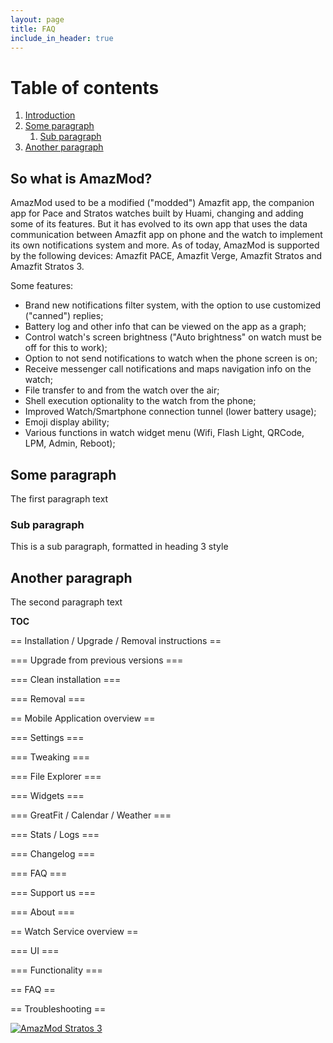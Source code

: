 ```yaml
---
layout: page
title: FAQ
include_in_header: true
---
```

# Table of contents
1. [Introduction](#introduction)
2. [Some paragraph](#paragraph1)
    1. [Sub paragraph](#subparagraph1)
3. [Another paragraph](#paragraph2)

## So what is AmazMod? <a name="introduction"></a>
AmazMod used to be a modified ("modded") Amazfit app, the companion app for Pace and Stratos watches built by Huami, changing and adding some of its features. But it has evolved to its own app that uses the data communication between Amazfit app on phone and the watch to implement its own notifications system and more.
As of today, AmazMod is supported by the following devices:
Amazfit PACE, Amazfit Verge, Amazfit Stratos and Amazfit Stratos 3.

Some features:
* Brand new notifications filter system, with the option to use customized ("canned") replies;
* Battery log and other info that can be viewed on the app as a graph;
* Control watch's screen brightness ("Auto brightness" on watch must be off for this to work);
* Option to not send notifications to watch when the phone screen is on;
* Receive messenger call notifications and maps navigation info on the watch;
* File transfer to and from the watch over the air;
* Shell execution optionality to the watch from the phone;
* Improved Watch/Smartphone connection tunnel (lower battery usage);
* Emoji display ability;
* Various functions in watch widget menu (Wifi, Flash Light, QRCode, LPM, Admin, Reboot);


## Some paragraph <a name="paragraph1"></a>
The first paragraph text

### Sub paragraph <a name="subparagraph1"></a>
This is a sub paragraph, formatted in heading 3 style

## Another paragraph <a name="paragraph2"></a>
The second paragraph text



__TOC__

== Installation / Upgrade / Removal instructions ==

=== Upgrade from previous versions ===

=== Clean installation ===

=== Removal ===

== Mobile Application overview ==

=== Settings ===

=== Tweaking ===

=== File Explorer ===

=== Widgets ===

=== GreatFit / Calendar / Weather ===

=== Stats / Logs ===

=== Changelog ===

=== FAQ ===

=== Support us ===

=== About ===

== Watch Service overview ==

=== UI ===

=== Functionality ===

== FAQ ==

== Troubleshooting ==


[![AmazMod Stratos 3](https://img.youtube.com/vi/4fAhb6cylqY/0.jpg)](https://www.youtube.com/watch?v=4fAhb6cylqY "AmazMod installation on Amazfit Stratos 3")
